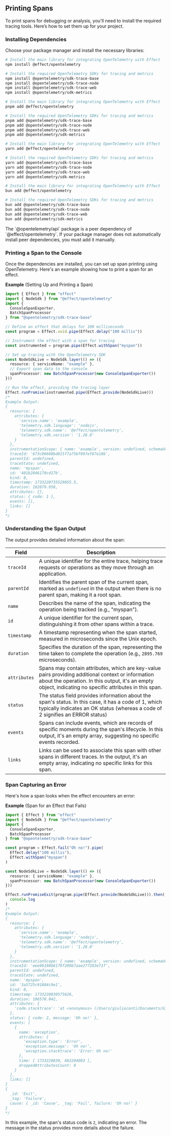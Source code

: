 ## Printing Spans

To print spans for debugging or analysis, you'll need to install the required tracing tools. Here’s how to set them up for your project.

### Installing Dependencies

Choose your package manager and install the necessary libraries:

   <Tabs syncKey="package-manager">

   <TabItem label="npm" icon="seti:npm">

```sh showLineNumbers=false
# Install the main library for integrating OpenTelemetry with Effect
npm install @effect/opentelemetry

# Install the required OpenTelemetry SDKs for tracing and metrics
npm install @opentelemetry/sdk-trace-base
npm install @opentelemetry/sdk-trace-node
npm install @opentelemetry/sdk-trace-web
npm install @opentelemetry/sdk-metrics
```

   </TabItem>

   <TabItem label="pnpm" icon="pnpm">

```sh showLineNumbers=false
# Install the main library for integrating OpenTelemetry with Effect
pnpm add @effect/opentelemetry

# Install the required OpenTelemetry SDKs for tracing and metrics
pnpm add @opentelemetry/sdk-trace-base
pnpm add @opentelemetry/sdk-trace-node
pnpm add @opentelemetry/sdk-trace-web
pnpm add @opentelemetry/sdk-metrics
```

   </TabItem>

   <TabItem label="Yarn" icon="seti:yarn">

```sh showLineNumbers=false
# Install the main library for integrating OpenTelemetry with Effect
yarn add @effect/opentelemetry

# Install the required OpenTelemetry SDKs for tracing and metrics
yarn add @opentelemetry/sdk-trace-base
yarn add @opentelemetry/sdk-trace-node
yarn add @opentelemetry/sdk-trace-web
yarn add @opentelemetry/sdk-metrics
```

   </TabItem>

   <TabItem label="Bun" icon="bun">

```sh showLineNumbers=false
# Install the main library for integrating OpenTelemetry with Effect
bun add @effect/opentelemetry

# Install the required OpenTelemetry SDKs for tracing and metrics
bun add @opentelemetry/sdk-trace-base
bun add @opentelemetry/sdk-trace-node
bun add @opentelemetry/sdk-trace-web
bun add @opentelemetry/sdk-metrics
```

   </TabItem>

   </Tabs>

<Aside type="note" title="Peer Dependency">
  The `@opentelemetry/api` package is a peer dependency of
  `@effect/opentelemetry`. If your package manager does not automatically
  install peer dependencies, you must add it manually.
</Aside>

### Printing a Span to the Console

Once the dependencies are installed, you can set up span printing using OpenTelemetry. Here's an example showing how to print a span for an effect.

**Example** (Setting Up and Printing a Span)

```ts twoslash
import { Effect } from "effect"
import { NodeSdk } from "@effect/opentelemetry"
import {
  ConsoleSpanExporter,
  BatchSpanProcessor
} from "@opentelemetry/sdk-trace-base"

// Define an effect that delays for 100 milliseconds
const program = Effect.void.pipe(Effect.delay("100 millis"))

// Instrument the effect with a span for tracing
const instrumented = program.pipe(Effect.withSpan("myspan"))

// Set up tracing with the OpenTelemetry SDK
const NodeSdkLive = NodeSdk.layer(() => ({
  resource: { serviceName: "example" },
  // Export span data to the console
  spanProcessor: new BatchSpanProcessor(new ConsoleSpanExporter())
}))

// Run the effect, providing the tracing layer
Effect.runPromise(instrumented.pipe(Effect.provide(NodeSdkLive)))
/*
Example Output:
{
  resource: {
    attributes: {
      'service.name': 'example',
      'telemetry.sdk.language': 'nodejs',
      'telemetry.sdk.name': '@effect/opentelemetry',
      'telemetry.sdk.version': '1.28.0'
    }
  },
  instrumentationScope: { name: 'example', version: undefined, schemaUrl: undefined },
  traceId: '673c06608bd815f7a75bf897ef87e186',
  parentId: undefined,
  traceState: undefined,
  name: 'myspan',
  id: '401b2846170cd17b',
  kind: 0,
  timestamp: 1733220735529855.5,
  duration: 102079.958,
  attributes: {},
  status: { code: 1 },
  events: [],
  links: []
}
*/
```

### Understanding the Span Output

The output provides detailed information about the span:

| Field        | Description                                                                                                                                                                                                    |
| ------------ | -------------------------------------------------------------------------------------------------------------------------------------------------------------------------------------------------------------- |
| `traceId`    | A unique identifier for the entire trace, helping trace requests or operations as they move through an application.                                                                                            |
| `parentId`   | Identifies the parent span of the current span, marked as `undefined` in the output when there is no parent span, making it a root span.                                                                       |
| `name`       | Describes the name of the span, indicating the operation being tracked (e.g., "myspan").                                                                                                                       |
| `id`         | A unique identifier for the current span, distinguishing it from other spans within a trace.                                                                                                                   |
| `timestamp`  | A timestamp representing when the span started, measured in microseconds since the Unix epoch.                                                                                                                 |
| `duration`   | Specifies the duration of the span, representing the time taken to complete the operation (e.g., `2895.769` microseconds).                                                                                     |
| `attributes` | Spans may contain attributes, which are key-value pairs providing additional context or information about the operation. In this output, it's an empty object, indicating no specific attributes in this span. |
| `status`     | The status field provides information about the span's status. In this case, it has a code of 1, which typically indicates an OK status (whereas a code of 2 signifies an ERROR status)                        |
| `events`     | Spans can include events, which are records of specific moments during the span's lifecycle. In this output, it's an empty array, suggesting no specific events recorded.                                      |
| `links`      | Links can be used to associate this span with other spans in different traces. In the output, it's an empty array, indicating no specific links for this span.                                                 |

### Span Capturing an Error

Here's how a span looks when the effect encounters an error:

**Example** (Span for an Effect that Fails)

```ts twoslash "code: 2"
import { Effect } from "effect"
import { NodeSdk } from "@effect/opentelemetry"
import {
  ConsoleSpanExporter,
  BatchSpanProcessor
} from "@opentelemetry/sdk-trace-base"

const program = Effect.fail("Oh no!").pipe(
  Effect.delay("100 millis"),
  Effect.withSpan("myspan")
)

const NodeSdkLive = NodeSdk.layer(() => ({
  resource: { serviceName: "example" },
  spanProcessor: new BatchSpanProcessor(new ConsoleSpanExporter())
}))

Effect.runPromiseExit(program.pipe(Effect.provide(NodeSdkLive))).then(
  console.log
)
/*
Example Output:
{
  resource: {
    attributes: {
      'service.name': 'example',
      'telemetry.sdk.language': 'nodejs',
      'telemetry.sdk.name': '@effect/opentelemetry',
      'telemetry.sdk.version': '1.28.0'
    }
  },
  instrumentationScope: { name: 'example', version: undefined, schemaUrl: undefined },
  traceId: 'eee9619866179f209b7aae277283e71f',
  parentId: undefined,
  traceState: undefined,
  name: 'myspan',
  id: '3a5725c91884c9e1',
  kind: 0,
  timestamp: 1733220830575626,
  duration: 106578.042,
  attributes: {
    'code.stacktrace': 'at <anonymous> (/Users/giuliocanti/Documents/GitHub/website/content/dev/index.ts:10:10)'
  },
  status: { code: 2, message: 'Oh no!' },
  events: [
    {
      name: 'exception',
      attributes: {
        'exception.type': 'Error',
        'exception.message': 'Oh no!',
        'exception.stacktrace': 'Error: Oh no!'
      },
      time: [ 1733220830, 682204083 ],
      droppedAttributesCount: 0
    }
  ],
  links: []
}
{
  _id: 'Exit',
  _tag: 'Failure',
  cause: { _id: 'Cause', _tag: 'Fail', failure: 'Oh no!' }
}
*/
```

In this example, the span's status code is `2`, indicating an error. The message in the status provides more details about the failure.
